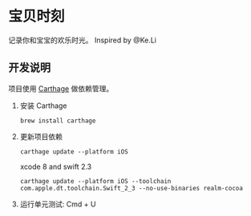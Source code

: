 
宝贝时刻
===

记录你和宝宝的欢乐时光。 Inspired by @Ke.Li


开发说明
---

项目使用 [Carthage](https://github.com/Carthage/Carthage) 做依赖管理。

1. 安装 Carthage

    ```
   brew install carthage
    ```

2. 更新项目依赖

    ```
   carthage update --platform iOS
    ```

    xcode 8 and swift 2.3

    ```
   carthage update --platform iOS --toolchain com.apple.dt.toolchain.Swift_2_3 --no-use-binaries realm-cocoa
    ```

3. 运行单元测试: Cmd + U







